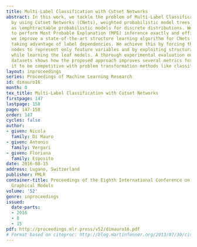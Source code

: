 ```yaml
---
title: Multi-Label Classification with Cutset Networks
abstract: In this work, we tackle the problem of Multi-Label Classification (MLC)
  by using Cutset Networks (CNets), weighted probabilistic model trees, recently proposed
  as \emphtractable probabilistic models for discrete distributions. We employ CNets
  to perform Most Probable Explanation (MPE) inference exactly and efficiently and
  we improve a state-of-the-art structure learning algorithm for CNets by explicitly
  taking advantage of label dependencies. We achieve this by forcing the tree inner
  nodes to represent only feature variables and by exploiting structural heuristics
  while learning the leaf models. A thorough experimental evaluation on ten real-world
  datasets shows how the proposed approach improves several metrics for MLC, proving
  it to be competitive with problem transformation methods like classifier chains.
layout: inproceedings
series: Proceedings of Machine Learning Research
id: dimauro16
month: 0
tex_title: Multi-Label Classification with Cutset Networks
firstpage: 147
lastpage: 158
page: 147-158
order: 147
cycles: false
author:
- given: Nicola
  family: Di Mauro
- given: Antonio
  family: Vergari
- given: Floriana
  family: Esposito
date: 2016-08-15
address: Lugano, Switzerland
publisher: PMLR
container-title: Proceedings of the Eighth International Conference on Probabilistic
  Graphical Models
volume: '52'
genre: inproceedings
issued:
  date-parts:
  - 2016
  - 8
  - 15
pdf: http://proceedings.mlr.press/v52/dimauro16.pdf
# Format based on citeproc: http://blog.martinfenner.org/2013/07/30/citeproc-yaml-for-bibliographies/
---
```

